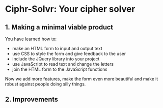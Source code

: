 # Ciphr-Solvr: Your cipher solver

## 1. Making a minimal viable product

You have learned how to:    
* make an HTML form to input and output text   
* use CSS to style the form and give feedback to the user   
* include the JQuery library into your project    
* use JavaScript to read text and change the letters  
* join the HTML form to the JavaScript functions   

Now we add more features, make the form even more beautiful and make it robust against people doing silly things.

## 2. Improvements

